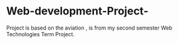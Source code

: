 # Web-development-Project-
Project is based on the aviation , is from my second semester Web Technologies Term Project.

